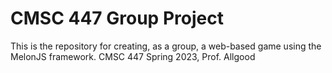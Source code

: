 # CMSC 447 Group Project
This is the repository for creating, as a group, a web-based game using the MelonJS framework. CMSC 447 Spring 2023, Prof. Allgood
